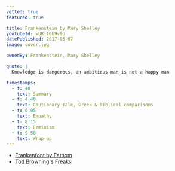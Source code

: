 ```yaml
---
vetted: true
featured: true

title: Frankenstein by Mary Shelley
youtubeId: wURif0b9v9o
datePublished: 2017-05-07
image: cover.jpg

ownedBy: Frankenstein, Mary Shelley

quote: |
  Knowledge is dangerous, an ambitious man is not a happy man

timestamps:
  - t: 40
    text: Summary
  - t: 4:40
    text: Cautionary Tale, Greek & Biblical comparisons
  - t: 6:05
    text: Empathy
  - t: 8:15
    text: Feminism
  - t: 9:58
    text: Wrap-up
---
```


- [Frankenfont by Fathom](https://fathom.info/frankenfont/)
- [Tod Browning's Freaks](https://en.wikipedia.org/wiki/Freaks)
